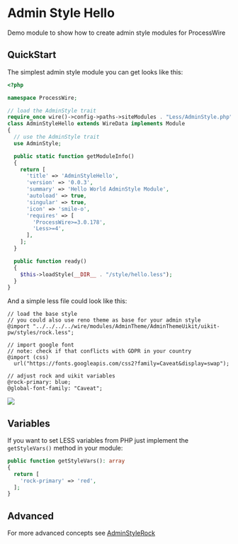 # Admin Style Hello

Demo module to show how to create admin style modules for ProcessWire

## QuickStart

The simplest admin style module you can get looks like this:

```php
<?php

namespace ProcessWire;

// load the AdminStyle trait
require_once wire()->config->paths->siteModules . "Less/AdminStyle.php";
class AdminStyleHello extends WireData implements Module
{
  // use the AdminStyle trait
  use AdminStyle;

  public static function getModuleInfo()
  {
    return [
      'title' => 'AdminStyleHello',
      'version' => '0.0.3',
      'summary' => 'Hello World AdminStyle Module',
      'autoload' => true,
      'singular' => true,
      'icon' => 'smile-o',
      'requires' => [
        'ProcessWire>=3.0.178',
        'Less>=4',
      ],
    ];
  }

  public function ready()
  {
    $this->loadStyle(__DIR__ . "/style/hello.less");
  }
}
```

And a simple less file could look like this:

```less
// load the base style
// you could also use reno theme as base for your admin style
@import "../../../../wire/modules/AdminTheme/AdminThemeUikit/uikit-pw/styles/rock.less";

// import google font
// note: check if that conflicts with GDPR in your country
@import (css)
  url("https://fonts.googleapis.com/css2?family=Caveat&display=swap");

// adjust rock and uikit variables
@rock-primary: blue;
@global-font-family: "Caveat";
```

<img src=https://i.imgur.com/dDHqiDS.png style="max-height:600px">

## Variables

If you want to set LESS variables from PHP just implement the `getStyleVars()` method in your module:

```php
public function getStyleVars(): array
{
  return [
    'rock-primary' => 'red',
  ];
}
``` 

## Advanced

For more advanced concepts see [AdminStyleRock](https://github.com/baumrock/AdminStyleRock)
